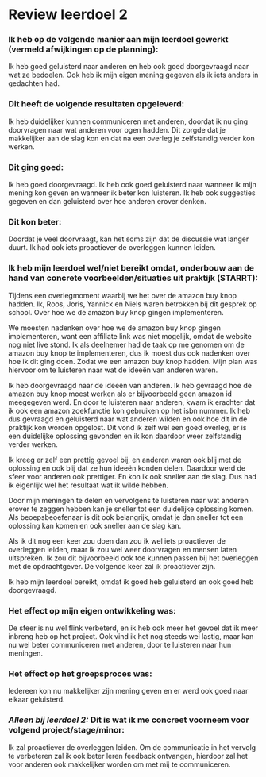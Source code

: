 # Review leerdoel 2

### Ik heb op de volgende manier aan mijn leerdoel gewerkt (vermeld afwijkingen op de planning):
Ik heb goed geluisterd naar anderen en heb ook goed doorgevraagd naar wat ze bedoelen. Ook heb ik mijn eigen mening gegeven als ik iets anders in gedachten had.


### Dit heeft de volgende resultaten opgeleverd:
Ik heb duidelijker kunnen communiceren met anderen, doordat ik nu ging doorvragen naar wat anderen voor ogen hadden.
Dit zorgde dat je makkelijker aan de slag kon en dat na een overleg je zelfstandig verder kon werken.


### Dit ging goed:
Ik heb goed doorgevraagd.
Ik heb ook goed geluisterd naar wanneer ik mijn mening kon geven en wanneer ik beter kon luisteren.
Ik heb ook suggesties gegeven en dan geluisterd over hoe anderen erover denken.


### Dit kon beter:
Doordat je veel doorvraagt, kan het soms zijn dat de discussie wat langer duurt.
Ik had ook iets proactiever de overleggen kunnen leiden.


### Ik heb mijn leerdoel wel/niet bereikt omdat, onderbouw aan de hand van concrete voorbeelden/situaties uit praktijk (STARRT):
Tijdens een overlegmoment waarbij we het over de amazon buy knop hadden.
Ik, Roos, Joris, Yannick en Niels waren betrokken bij dit gesprek op school.
Over hoe we de amazon buy knop gingen implementeren.

We moesten nadenken over hoe we de amazon buy knop gingen implementeren, want een affiliate link was niet mogelijk, omdat de website nog niet live stond.
Ik als deelnemer had de taak op me genomen om de amazon buy knop te implementeren, dus ik moest dus ook nadenken over hoe ik dit ging doen.
Zodat we een amazon buy knop hadden. Mijn plan was hiervoor om te luisteren naar wat de ideeën van anderen waren.

Ik heb doorgevraagd naar de ideeën van anderen.
Ik heb gevraagd hoe de amazon buy knop moest werken als er bijvoorbeeld geen amazon id meegegeven werd.
En door te luisteren naar anderen, kwam ik erachter dat ik ook een amazon zoekfunctie kon gebruiken op het isbn nummer.
Ik heb dus gevraagd en geluisterd naar wat anderen wilden en ook hoe dit in de praktijk kon worden opgelost.
Dit vond ik zelf wel een goed overleg, er is een duidelijke oplossing gevonden en ik kon daardoor weer zelfstandig verder werken.

Ik kreeg er zelf een prettig gevoel bij, en anderen waren ook blij met de oplossing en ook blij dat ze hun ideeën konden delen.
Daardoor werd de sfeer voor anderen ook prettiger. En kon ik ook sneller aan de slag.
Dus had ik eigenlijk wel het resultaat wat ik wilde hebben.

Door mijn meningen te delen en vervolgens te luisteren naar wat anderen erover te zeggen hebben kan je sneller tot een duidelijke oplossing komen.
Als beoepsbeoefenaar is dit ook belangrijk, omdat je dan sneller tot een oplossing kan komen en ook sneller aan de slag kan.

Als ik dit nog een keer zou doen dan zou ik wel iets proactiever de overleggen leiden, maar ik zou wel weer doorvragen en mensen laten uitspreken.
Ik zou dit bijvoorbeeld ook toe kunnen passen bij het overleggen met de opdrachtgever.
De volgende keer zal ik proactiever zijn.

Ik heb mijn leerdoel bereikt, omdat ik goed heb geluisterd en ook goed heb doorgevraagd.


### Het effect op mijn eigen ontwikkeling was:
De sfeer is nu wel flink verbeterd, en ik heb ook meer het gevoel dat ik meer inbreng heb op het project.
Ook vind ik het nog steeds wel lastig, maar kan nu wel beter communiceren met anderen, door te luisteren naar hun meningen.


### Het effect op het groepsproces was:
Iedereen kon nu makkelijker zijn mening geven en er werd ook goed naar elkaar geluisterd.


### _Alleen bij leerdoel 2:_ Dit is wat ik me concreet voorneem voor volgend project/stage/minor: 
Ik zal proactiever de overleggen leiden.
Om de communicatie in het vervolg te verbeteren zal ik ook beter leren feedback ontvangen, hierdoor zal het voor anderen ook makkelijker worden om met mij te communiceren.